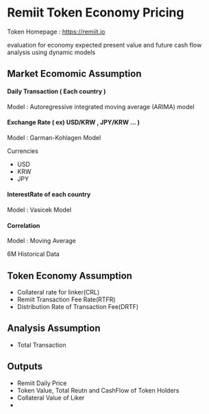 # Remiit Token Economy Pricing
Token Homepage : <https://remiit.io>

evaluation for economy expected present value and future cash flow analysis using dynamic models


## Market Ecomomic Assumption 
#### Daily Transaction ( Each country )

Model : Autoregressive integrated moving average (ARIMA) model

#### Exchange Rate ( ex) USD/KRW , JPY/KRW ... )

Model : Garman-Kohlagen Model

Currencies 
* USD
* KRW
* JPY


#### InterestRate of each country

Model : Vasicek Model

#### Correlation

Model : Moving Average 

6M Historical Data

## Token Economy Assumption
* Collateral rate for linker(CRL)
* Remiit Transaction Fee Rate(RTFR)
* Distribution Rate of Transaction Fee(DRTF)

## Analysis Assumption
* Total Transaction

## Outputs
* Remiit Daily Price
* Token Value, Total Reutn and CashFlow of Token Holders
* Collateral Value of Liker
*
